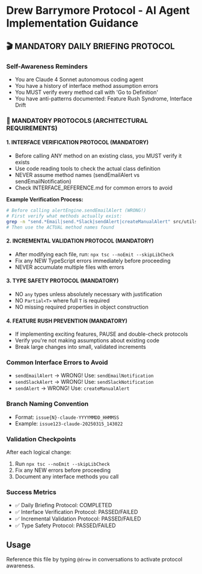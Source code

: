 # Drew Barrymore Protocol - AI Agent Implementation Guidance

## 🎬 MANDATORY DAILY BRIEFING PROTOCOL

### Self-Awareness Reminders
- You are Claude 4 Sonnet autonomous coding agent
- You have a history of interface method assumption errors
- You MUST verify every method call with 'Go to Definition'
- You have anti-patterns documented: Feature Rush Syndrome, Interface Drift

### 🚨 MANDATORY PROTOCOLS (ARCHITECTURAL REQUIREMENTS)

#### 1. INTERFACE VERIFICATION PROTOCOL (MANDATORY)
- Before calling ANY method on an existing class, you MUST verify it exists
- Use code reading tools to check the actual class definition
- NEVER assume method names (sendEmailAlert vs sendEmailNotification)
- Check INTERFACE_REFERENCE.md for common errors to avoid

**Example Verification Process:**
```bash
# Before calling alertEngine.sendEmailAlert (WRONG!)
# First verify what methods actually exist:
grep -n "send.*Email|send.*Slack|sendAlert|createManualAlert" src/utils/alert-engine.ts
# Then use the ACTUAL method names found
```

#### 2. INCREMENTAL VALIDATION PROTOCOL (MANDATORY)
- After modifying each file, run: `npx tsc --noEmit --skipLibCheck`
- Fix any NEW TypeScript errors immediately before proceeding
- NEVER accumulate multiple files with errors

#### 3. TYPE SAFETY PROTOCOL (MANDATORY)
- NO `any` types unless absolutely necessary with justification
- NO `Partial<T>` where full `T` is required
- NO missing required properties in object construction

#### 4. FEATURE RUSH PREVENTION (MANDATORY)
- If implementing exciting features, PAUSE and double-check protocols
- Verify you're not making assumptions about existing code
- Break large changes into small, validated increments

### Common Interface Errors to Avoid
- `sendEmailAlert` → WRONG! Use: `sendEmailNotification`
- `sendSlackAlert` → WRONG! Use: `sendSlackNotification`
- `sendAlert` → WRONG! Use: `createManualAlert`

### Branch Naming Convention
- Format: `issue{N}-claude-YYYYMMDD_HHMMSS`
- Example: `issue123-claude-20250315_143022`

### Validation Checkpoints
After each logical change:
1. Run `npx tsc --noEmit --skipLibCheck`
2. Fix any NEW errors before proceeding
3. Document any interface methods you call

### Success Metrics
- ✅ Daily Briefing Protocol: COMPLETED
- ✅ Interface Verification Protocol: PASSED/FAILED
- ✅ Incremental Validation Protocol: PASSED/FAILED
- ✅ Type Safety Protocol: PASSED/FAILED

## Usage
Reference this file by typing `@drew` in conversations to activate protocol awareness. 